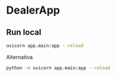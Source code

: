 # DealerApp

## Run local

```bash
uvicorn app.main:app --reload
```

Alternativa

```bash
python -m uvicorn app.main:app --reload
```
